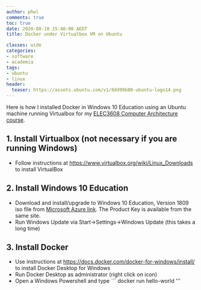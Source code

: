 ```yaml
---
author: phwl
comments: true
toc: true
date: 2020-08-10 15:40:00 AEDT
title: Docker under Virtualbox VM on Ubuntu

classes: wide
categories:
- software
- academia
tags:
- ubuntu
- linux
header:
  teaser: https://assets.ubuntu.com/v1/8dd99b80-ubuntu-logo14.png
---
```


Here is how I installed
Docker in Windows 10 Education using an Ubuntu machine running Virtualbox
for my [ELEC3608 Computer Architecture course](https://cusp.sydney.edu.au/students/view-unit-page/alpha/ELEC3608).


<!-- more -->
## 1. Install Virtualbox (not necessary if you are running Windows)
 * Follow instructions at <https://www.virtualbox.org/wiki/Linux_Downloads> to install VirtualBox

## 2. Install Windows 10 Education
 * Download and install/upgrade to Windows 10 Education, Version 1809 iso file from [Microsoft Azure link](https://portal.azure.com/?Microsoft_Azure_Education_correlationId=0c971698-d014-4594-929c-2671f00288c3#blade/Microsoft_Azure_Education/EducationMenuBlade/software). The Product Key is available from the same site.
 * Run Windows Update via Start->Settings->Windows Update (this takes a long time)

## 3. Install Docker
 * Use instructions at <https://docs.docker.com/docker-for-windows/install/>
   to install Docker Desktop for Windows
 * Run Docker Desktop as administrator (right click on icon)
 * Open a Windows Powershell and type ``` docker run hello-world '''
